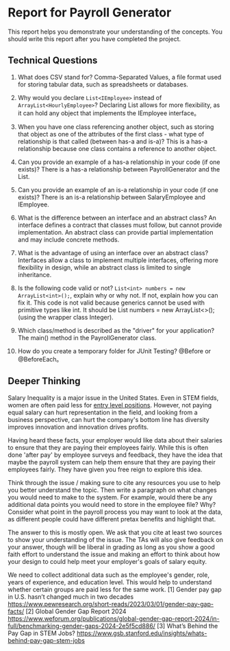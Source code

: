 # Report for Payroll Generator

This report helps you demonstrate your understanding of the concepts. You should write this report after you have completed the project. 

## Technical Questions

1. What does CSV stand for?
   Comma-Separated Values, a file format used for storing tabular data, such as spreadsheets or databases.

2. Why would you declare `List<IEmployee>` instead of `ArrayList<HourlyEmployee>`?
   Declaring List<IEmployee> allows for more flexibility, as it can hold any object that implements the IEmployee interface。

3. When you have one class referencing another object, such as storing that object as one of the attributes of the first class - what type of relationship is that called (between has-a and is-a)? 
   This is a has-a relationship because one class contains a reference to another object.

4. Can you provide an example of a has-a relationship in your code (if one exists)?
   There is a has-a relationship between PayrollGenerator and the List<IEmployee>.

5. Can you provide an example of an is-a relationship in your code (if one exists)?
   There is an is-a relationship between SalaryEmployee and IEmployee.

6. What is the difference between an interface and an abstract class?
   An interface defines a contract that classes must follow, but cannot provide implementation. 
   An abstract class can provide partial implementation and may include concrete methods.

7. What is the advantage of using an interface over an abstract class?
   Interfaces allow a class to implement multiple interfaces, offering more flexibility in design, while an abstract class is limited to single inheritance.

8. Is the following code valid or not? `List<int> numbers = new ArrayList<int>();`, explain why or why not. If not, explain how you can fix it.
   This code is not valid because generics cannot be used with primitive types like int. 
   It should be List<Integer> numbers = new ArrayList<>(); (using the wrapper class Integer).

9. Which class/method is described as the "driver" for your application?
   The main() method in the PayrollGenerator class.


10. How do you create a temporary folder for JUnit Testing?
    @Before or @BeforeEach。

## Deeper Thinking 

Salary Inequality is a major issue in the United States. Even in STEM fields, women are often paid less for [entry level positions](https://www.gsb.stanford.edu/insights/whats-behind-pay-gap-stem-jobs). However, not paying equal salary can hurt representation in the field, and looking from a business perspective, can hurt the company's bottom line has diversity improves innovation and innovation drives profits. 

Having heard these facts, your employer would like data about their salaries to ensure that they are paying their employees fairly. While this is often done 'after pay' by employee surveys and feedback, they have the idea that maybe the payroll system can help them ensure that they are paying their employees fairly. They have given you free reign to explore this idea.

Think through the issue / making sure to cite any resources you use to help you better understand the topic. Then write a paragraph on what changes you would need to make to the system. For example, would there be any additional data points you would need to store in the employee file? Why? Consider what point in the payroll process you may want to look at the data, as different people could have different pretax benefits and highlight that. 

The answer to this is mostly open. We ask that you cite at least two sources to show your understanding of the issue. The TAs will also give feedback on your answer, though will be liberal in grading as long as you show a good faith effort to understand the issue and making an effort to think about how your design to could help meet your employer's goals of salary equity.

We need to collect additional data such as the employee's gender, role, years of experience, and education level. This would help to understand whether certain groups are paid less for the same work.
[1] Gender pay gap in U.S. hasn’t changed much in two decades https://www.pewresearch.org/short-reads/2023/03/01/gender-pay-gap-facts/
[2] Global Gender Gap Report 2024 https://www.weforum.org/publications/global-gender-gap-report-2024/in-full/benchmarking-gender-gaps-2024-2e5f5cd886/
[3] What’s Behind the Pay Gap in STEM Jobs? https://www.gsb.stanford.edu/insights/whats-behind-pay-gap-stem-jobs